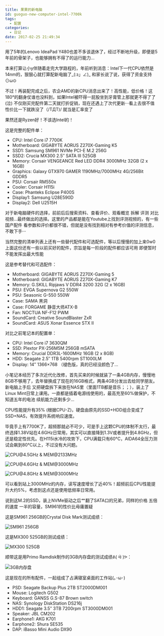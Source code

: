 ```yaml
---
title: 果果的新电脑
id: guoguo-new-computer-intel-7700k
tags:
  - 配置
categories:
  - 日记
date: 2017-02-25 21:49:34
---
```


用了5年的Lenovo IdeaPad Y480也差不多该退休了，经过不断地升级，即便是5年前的骨架子，也能够拥有不得了的运行能力…

本来打算让小y伴随着走完大学路程的，年前听到消息：Intel下一代CPU依然是14nm的，狠狠心就打算配新电脑了_(:з」∠)_ 和家长说了说，获得了资金支持⊙ω⊙

不过！再装配完成之后，农企AMD的新CPU消息出来了！高性能，低价格！这180°的翻身仗谁也没料到，如果Intel被吓得一屁股坐到牙膏管上那就更不得了了(泣) 不仅刚买完配件第二天就打折促销，现在还遇上了次代更新···看上去很不值 性价比一下就跌没了（/TДT)/ 就当是汇率变了

果然还是Ryzen好！不该选Intel的！

这是完整的配件单：

*   CPU: Intel Core i7 7700K
*   Motherboard: GIGABYTE AORUS Z270X-Gaming K5
*   SSD1: Samsung SM961 NVMe PCI-E M.2 256G
*   SSD2: Crucia MX300 2.5&#8243; SATA III 525GB
*   Memory: Corsair VENGEANCE Red LED DDR4 3000MHz 32GB (2 x 16GB)
*   Graphics: Galaxy GTX970 GAMER 1190MHz/7000MHz 4G/256Bit GDDR5
*   PSU: Corsair RM550x
*   Cooler: Corsair H115i
*   Case: Phanteks Eclipse P400S
*   Display1: Samsung U28E590D
*   Display2: Dell U2515H

<!--more-->

对于新电脑硬件的选择，前前后后搜索资料、查看评价、观看概览 拆解 评测 对比视频…最终做出的选择。这里的产品都是能在Youtube上找到评测视频的，有一些国产配件 看参数和评价都很不错，但就是没有找到相对有参考价值的评测信息，不敢下手···

当然完整的清单列表上还有一些替代配件和可选配件，等以后慢慢的加上来0w0 上面这份还有一些以前买好的配件，宗旨是每一阶段的配件都应该可用 即便暂时不能发挥出最大性能

这是参考替代和可选配件：

* Motherboard: GIGABYTE AORUS Z270X-Gaming 5
* Motherboard: GIGABYTE AORUS Z270X-Gaming K7
* Memory: G.SKILL Ripjaws V DDR4 3200 32G (2 x 16GB)
* PSU: EVGA Supernova G2 550W
* PSU: Seasonic G-550 550W
* Case: SAMA 黑洞
* Case: FORGAME 静音大师ATX-B
* Fan: NOCTUA NF-F12 PWM
* SoundCard: Creative SoundBlaster ZxR
* SoundCard: ASUS Xonar Essence STX II

对比之前笔记本的配置单：

* CPU: Intel Core i7 3630QM
* SSD: Plextor PX-256M5M 256GB mSATA
* Memory: Crucial DDR3L-1600MHz 16GB (2 x 8GB)
* HDD: Seagate 2.5&#8243; 1TB 5400rpm ST1000LM
* Display: 14&#8243; 1366&#215;768 （褪色版，真的已经没颜色了…

小笔记本经历了多次近代化改修，首先买来的时候就装了一条4GB内存，慢慢地8GB不够用了，去年替换成了现在的16GB格式，两条4GB分发出去给同学朋友。新电脑上手后 又把硬盘拆下来放在NAS里（里面1TB都是音乐；；），装上了Linux Mint日常上课用。一直都是插着电源线使用的，最高充至60%做保护，不知道五年的电池 续航能力还剩多少…

CPU性能提升有35% (根据CPU-Z)，硬盘由原先的SSD+HDD组合变成了SSD+NAS，有效提升系统响应速度。

毕竟手上有7700K了，超频那就必不可少，可是手上这颗CPU的体制不太行，最终选择1.38V站在4.6GHz日常用，其实可以直接降到1.3V或者提升到4.8GHz，但还是稳定性优先。在H115i水冷的攻势下，CPU满载只有60°C，AIDA64全压力测试会飙到80°C以上，不过没有大问题。

![CPU@4.5GHz & MEM@2133MHz](f75ac4631061d0b37612aa98e28c025f.png "CPU@4.5GHz & MEM@2133MHz")

![CPU@4.6GHz & MEM@3000MHz](b2b4f5690525a568ff01bc1a9968b8a2.png "CPU@4.6GHz & MEM@3000MHz")

![CPU@4.8GHz & MEM@3000MHz](f9043ab9244ca6573fc61bc03dd26add.png "CPU@4.8GHz & MEM@3000MHz")

可以看到站上3000MHz的内存，读写速度增长了近40%！超频前后CPU性能提升大约5%，考虑到这点还是使用低频率日常用。

说到这M.2的SSD，装上NVMe驱动之后艹翻了SATA口的兄弟，同样的价格 五倍的速度 一半的容量，SM961的性价比毋庸置疑

这是SM961 256GB的Crystal Disk Mark测试成绩：

![SM961 256GB](6fde90e62bd0b43d2b0fadd07cf89fdd.png "SM961 256GB")

这是MX300 525GB的测试成绩：

![MX300 525GB](f5ae9c8cb2376a95ab2c7aebca23adea.png "MX300 525GB")

顺带这是用Primo Ramdisk制作的3GB内存盘的测试成绩ᕕ( ᐛ )ᕗ：

![3GB内存盘](4983d14fb88d242cdcd348b7a149098c.png "3GB内存盘")

这是现在的所有配件，一起组成了占满寝室桌面的工作站(｡･ω･)

*   PSD: Seagate Backup Plus 2TB ST2000DM001
*   Mouse: Logitech G502
*   Keyboard: GANSS G.S-87 Brown switch
*   NAS: Synology DiskStation DS216j
*   HDD1: Seagate 3.5&#8243; 3TB 7200rpm ST3000DM001
*   Speaker: JBL CM202
*   Earphone1: AKG K701
*   Earphone2: Shura SE535
*   DAP: iBasso Mini Audio DX90
